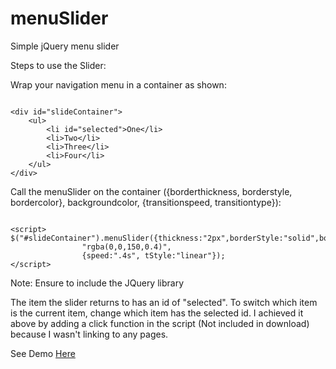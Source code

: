menuSlider
==========

Simple jQuery menu slider

Steps to use the Slider:

Wrap your navigation menu in a container as shown:

<pre><code>
&#60;div id="slideContainer"&#62;
	&#60;ul&#62;
		&#60;li id="selected"&#62;One&#60;/li&#62;
		&#60;li&#62;Two&#60;/li&#62;
		&#60;li&#62;Three&#60;/li&#62;
		&#60;li>Four&#60;/li&#62;
	&#60;/ul&#62;
&#60;/div&#62;
</code></pre>

Call the menuSlider on the container ({borderthickness, borderstyle, bordercolor}, backgroundcolor, {transitionspeed, transitiontype}):

<pre><code>
&#60;script&#62;
$("#slideContainer").menuSlider({thickness:"2px",borderStyle:"solid",borderColor:"blue"}, 
				"rgba(0,0,150,0.4)", 
				{speed:".4s", tStyle:"linear"});
&#60;/script&#62;
</code></pre>				

Note: Ensure to include the JQuery library

The item the slider returns to has an id of "selected". To switch which item is the current item, change which item has the selected id. I achieved it above by adding a click function in the script (Not included in download) because I wasn't linking to any pages.

See Demo <a href="http://www.justenallan.com/menuslider">Here</a>
